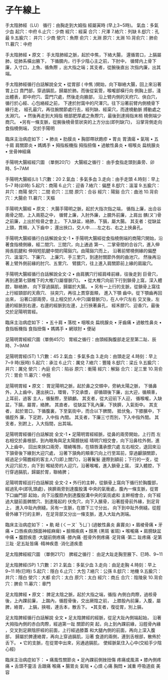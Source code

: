 # 子午線上
手太陰肺經（LU）
    循行：由胸走到大姆指
    經屬寅時 (早上3~5時)。
    氣血：多氣少血
    起穴：中府 
  6.止穴：少商 
    經穴：經渠 
    合穴：尺澤 
  7.絡穴：列缺 
  8.郄穴：孔最 
  9.五腧穴： 
    井穴：少商 
    滎穴：魚際 
    俞穴：太淵 
    原穴：太淵
 10.背俞穴：肺俞
 11.募穴：中府

手太陰肺經 
  •  原文： 
      手太陰肺經之脈，起於中焦，下絡大腸， 還循胃口，上膈屬肺，從肺系橫出腋下， 下循臑内，行手少陰心主之前，下肘中， 循臂内上骨下廉，入寸口，上魚、循魚際 ，出大指之端；其支者，從腕後直出 次指内廉，出其端。

手太陰肺經循行白話解說全文 
  • 從胃部 ( 中焦 )開始，向下聯絡大腸，回上來沿著胃上口 賁門部，穿過膈肌，歸屬於肺。而後從氣管，喉嚨部橫行向 側胸上部，淺出體表，即中府穴、雲門穴處，然後走向腋部， 沿上臂内側的天府穴、俠白穴，循行於心經、心包絡經之前， 下達於肘窩中的尺澤穴。往下沿著前臂内側橈骨下緣行走， 經孔最穴，再往腕關節處行去，經列缺、經渠穴，而達橈動脈 搏動處之太淵穴。
  • 然後再走到大拇指 根部肥厚處之魚際穴，最後到達拇指末梢 橈側端少商穴。 
  •另有一條支脈，從腕後橈骨莖狀突的上方分出(即列缺穴)， 沿掌背側走向食指橈側端，
   交於手陽明

臨床主治病症如下： 
  • 肺炎 
  • 肋膜炎 
  • 胸部帶狀皰疹 
  • 胃炎 胃潰瘍 
  • 氣喘 
  • 五十肩 肩關節炎 
  • 媽媽手 
  • 拇指板機指 拇指扭傷 
  • 過敏性鼻炎 
  • 咽喉炎 扁桃腺炎 
  • 坐骨神經痛


手陽明大腸經經穴圖
（單側20穴） 
    大腸經之循行：
             由手食指走頭到鼻旁、卯時、5~7AM

手陽明大腸經(LI) 
   1.穴數：20 
   2.氣血：多氣多血 
   3.走向：由手走頭 
   4.時刻：早上 5~7 時(卯時) 
   5.起穴：商陽 
   6.止穴：迎香 
   7.絡穴：偏歷
   8.郄穴：溫溜 
   9.五腧穴： 
     井穴：商陽 
     滎穴：二間 
     俞穴：三間 
     原穴：合谷 
     經穴：陽谿 
     合穴：曲池 
  10.背俞穴：大腸俞 
  11.募穴：天樞

手陽明大腸經 
   • 原文： 
     大腸手陽明之脈，起於大指次指之端， 循指上廉，出合谷兩骨之間，上入兩筋之中， 循臂上廉，入肘外廉，上臑外前廉，上肩出 髃(ㄡˇ)骨之前廉，上出於柱骨之會上， 下入缺盆，絡肺，下膈，屬大腸。 其支者：從缺盆上頸，貫頰，入下齒中； 還出挾口，交人中……左之右、右之上挾鼻孔。

手陽明大腸經循行白話解說全文-1 
   • 手陽明大腸經從食指橈側端的商陽穴開始，沿 著食指橈側緣，經二間穴、三間穴，向上通過 
     第一、二掌骨間的合谷穴，進入伸拇長肌腱和 伸拇短肌腱中間的陽谿穴。由陽谿穴而上， 沿著前臂橈側緣的偏歷穴、溫溜穴、下廉穴、 上廉穴、手三里穴，到達肘關節外側的曲池穴， 然後再沿著上臂外側前緣的肘穴、五里穴、 臂臑穴，往上進入肩關節前上緣的肩踰穴。

手陽明大腸經循行白話解說全文-2 
   • 由肩腢穴行經肩峰前緣，往後走到 巨骨穴，再到達第七頸椎下的大椎穴(屬督脈穴)。 
   • 從大椎穴向前下行到鎖骨上窩，深入體腔，聯絡肺， 向下穿過膈肌，歸屬於大腸。 
   • 另有一上行的支脈，從鎖骨上窩往上行經頸部的天鼎穴、 扶突穴，再往上貫穿面頰，
     進入下顎 齒中。從下顎齒再回出來， 沿著口部兩旁，往上相交於人中穴(屬督脈穴)，在人中穴左右 交叉後，左邊的經脈到右邊，右邊的經脈到左邊，上行挾著鼻孔， 經禾膠穴、迎香穴，最後交於足陽明胃經。

臨床主治病症如下： 
   • 五十肩 
   • 落枕 
   • 咽喉炎 扁桃腺炎 
   • 牙齒痛 
   • 過敏性鼻炎 
   • 食指板機指 食指扭傷 
   • 媽媽手 
   • 網球肘 
   • 便祕


足陽明胃經經穴圖（單側45穴） 
     胃經之循行：由頭經胸腹部走足至第二趾、辰時、7~9AM

足陽明胃經(ST) 
   1.穴數：45 
   2.氣血：多氣多血 
   3.走向：由頭走足 
   4.時刻：早上 7~9 時(辰時) 
   5.起穴：承泣 
   6.止穴：厲兌 
   7.絡穴：豐隆
   8.郄穴：梁丘 
   9.五腧穴： 
     井穴：厲兌 
     滎穴：內庭 
     俞穴：陷谷 
     原穴：衝陽 
     經穴：解谿 
     合穴：足三里 
  10.背俞穴：胃俞 
  11.募穴：中脘

足陽明胃經 
  • 原文： 
    胃足陽明之脈，起於鼻之交頞中，旁納太陽之脈， 下循鼻外，入上齒中，還出挾口，環脣，下交承漿， 卻循頤後下廉，出大迎，循頰車，上耳前，過客 主人，循髮際，至額顱。
    其支者，從大迎前下人迎， 循喉嚨，入缺盆，下膈，屬胃，絡脾。
    其直者， 從缺盆下乳內廉，下挾臍，入氣街中。
    其支者， 起於胃口，下循腹裏，下至氣街中，而合以下髀關， 抵伏兔，下膝臏中，下循脛外
        廉，下足跗，入中指 內間。
    其支者，下廉三寸而別，下入中指外間。 
    其支者，別跗上，入大指間，出其端。

足陽明胃經循行白話解說
  全文-1 
  • 足陽明胃經經脈，從鼻的兩旁開始，上行而 左右相交於鼻根部，到內眼角與足太陽膀胱經 
    晴明穴相交會，向下沿鼻柱外側，進入上齒中， 回出來挾口兩旁，環繞嘴唇，在頦唇溝承漿穴處 左右相交，退回來沿下頷骨後下緣到大迎穴處， 沿著下頷角的頰車穴向上行至耳前，穿過顳頷關節， 經過足少陽膽經的客主人穴(即上關穴)，沿著鬢髮 邊際到額前；下行的一支，從大迎穴前方，向下到 喉結旁的人迎穴，沿著喉嚨，進入鎖骨上窩， 深入體腔，下行穿過膈肌，歸屬於胃，聯絡脾；

足陽明胃經巡行白話解說
  全文-2
  • 外行的主幹，從鎖骨上窩向下循行於胸腹部， 經過乳中(即乳頭處)，挾臍兩旁到達腹股溝 中央的氣衝處，腹內一條支脈，從胃下口幽門部 起始，向下沿腹腔內到達腹股溝中央的氣街處和 主幹相會合，向下經過大腿前面髀關穴、到達隆起的 伏免穴，向下入臏骨，沿著脛骨前外緣，到足背上， 進入中趾內側縫。另有一支脈，在膝下三寸分出， 向下到中趾外側縫。從脛骨外緣下行的主幹， 在足背部又分出一條支脈，進入大趾內測端。

臨床主治病症如下：
  • 鼽 衄 (ㄑㄧㄡˊ ㄋㄩˋ) (過敏性鼻炎 鼻竇炎) 
  • 眉棱骨痛 
  • 牙痛 
  • 口唇疾病(顏面神經麻痺) 
  • 臉頰疾病 • 顏黑 (黑斑 雀斑) 
  • 喉嚨痛 
  • 肩膀缺盆中痛 
  • 腹腔疾患 
  ‧大腿前側疼痛 
  ‧膝內痛 
  ‧脛骨外側疼痛 
  ‧足背痛 
  ‧第二 趾疼痛 
  ‧足第三趾 
  ‧足五趾皆痛 
  ‧精神疾患 
  ‧消化道疾患


足太陰脾經經穴圖 （單側21穴）
  脾經之循行：
        由足大趾走胸至腋下、巳時、9~11

足太陰脾經(SP) 
   1.穴數：21 
   2.氣血：多氣少血 
   3.走向：由足走胸 
   4.時刻：早上 9~11 時(巳時) 
   5.起穴：隱白 
   6.止穴：大包 
   7.絡穴：公孫 
   8.郄穴：地機
   9.五腧穴： 
     井穴：隱白 
     滎穴：大都 
     俞穴：太白 
     原穴：太白 
     經穴：商丘 
     合穴：陰陵泉 
  10.背俞穴：脾俞 
  11.募穴：章門

足太陰脾經 
  • 原文： 
    脾足太陰之脈，起於大指之端，循指 內側白肉際，過核骨後，上內踝前廉， 上踹內，循脛骨後，交出厥陰之前， 上膝股內前廉，入腹，屬脾，絡胃， 上膈，挾咽，連舌本，散舌下。 
  •其支者，復從胃，別上膈，

足太陰脾經循行白話解說
  全文 
  • 足太陰脾經的經脈，從足大趾內側端起始， 沿著大拇指內側的赤白肉際，經過第一趾 關節的突
    起，向上到內踝前緣，沿脛骨內緣 ，交叉到足厥陰肝經的前面，上行經過膝蓋 和大腿內側的前面，再向上深入腹部， 歸屬於脾連絡胃，再向上穿過膈肌，沿著 食道的兩側，連到舌根部，散佈於舌下。 
  • 它的支脈，在從胃中出來，另通過膈肌， 使經脈氣住入心中(交給手少陰心經) 

臨床主治病症如下： 
  • 痛風性關節炎 
  • 足內踝前側挫扭傷 疼痛或風濕 
  • 膝內側疼痛 
  • 舌頭不靈活 舌跟痛 喉痛 
  • 腸胃炎 氣喘 
  • 心煩 心痛 胸悶 
  • 減重 呼吸道痰 美容

 







  






 







